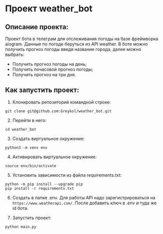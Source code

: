# Проект weather_bot


## Описание проекта:

Проект бота в телеграм для отслеживания погоды на базе фреймворка aiogram.
Данные по погоде беруться из API weather. В боте можно получить прогноз погоды введя название города, далее можно выбрать:
- Получить прогноз погоды на день;
- Получить почасовой прогноз погоды;
- Получить прогноз на три дня.


## Как запустить проект:


1. Клонировать репозиторий  командной строке:
  ```
  git clone git@github.com:Greykol/weather_bot.git
  ```
2. Перейти в него:
  ```
  cd weather_bot
  ```
3. Cоздать виртуальное окружение:
  ```
  python3 -m venv env
  ```
4. Активировать виртуальное окружение:
  ```
  source env/bin/activate
  ```
5. Установить зависимости из файла requirements.txt:
  ```
  python -m pip install --upgrade pip
  pip install -r requirements.txt
  ```
6. Создать в папке .env.
   Для работы API надо зарегистрироваться на ```https://www.weatherapi.com/```.
   После добавить ключ в .env и туда же id бота.

7. Запустить проект:
  ```
  python main.py
  ```